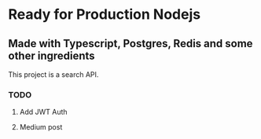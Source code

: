 # Ready for Production Nodejs

## Made with Typescript, Postgres, Redis and some other ingredients

This project is a search API.

### TODO

1. Add JWT Auth

2. Medium post
